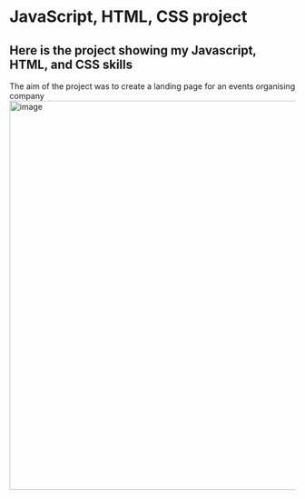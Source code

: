 # JavaScript, HTML, CSS project
## Here is the project showing my Javascript, HTML, and CSS skills
The aim of the project was to create a landing page for an events organising company
<img width="685" alt="image" src="https://github.com/Ieva-Ieva/JavaScript-HTML-CSS-project/assets/96474283/71ca02d3-1012-4d3b-84d5-8e3f153d3ab6">

